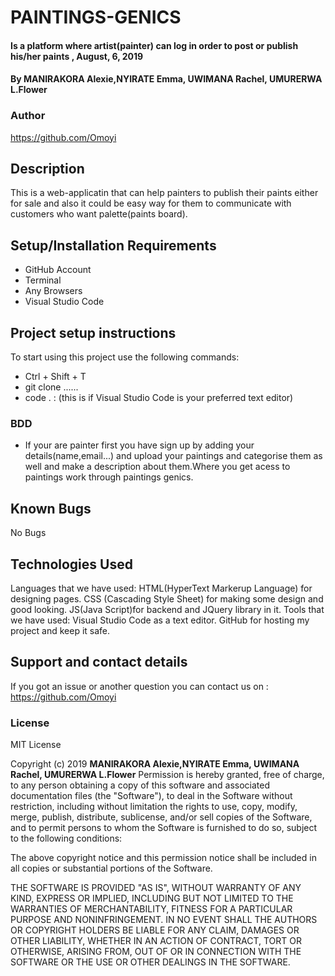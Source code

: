 # PAINTINGS-GENICS
#### Is a platform where artist(painter) can log in order to post or publish his/her paints , August, 6, 2019
#### By MANIRAKORA Alexie,NYIRATE Emma, UWIMANA Rachel, UMURERWA L.Flower
### Author
https://github.com/Omoyi
## Description
This is a web-applicatin that can help painters to publish their paints either for sale and also it could be easy way for them to communicate with customers who want palette(paints board).
## Setup/Installation Requirements
* GitHub Account
* Terminal 
* Any Browsers
* Visual Studio Code
## Project setup instructions
To start using this project use the following commands:
* Ctrl + Shift + T 
* git clone ......
* code . :  (this is if Visual Studio Code is your preferred text editor)
### BDD
* If your are painter first you have sign up by adding your details(name,email...) and upload your paintings and categorise them as well and make  a description about them.Where you get acess to paintings work through paintings genics.

## Known Bugs
No Bugs
## Technologies Used
Languages that we have used: HTML(HyperText Markerup Language) for designing pages.
                     CSS (Cascading Style Sheet) for making some design and good looking.
                     JS(Java Script)for backend and JQuery library in it.
Tools that we have used: Visual Studio Code as a text editor.
                       GitHub for hosting my project and keep it safe.
## Support and contact details
If you got an issue or another question you can contact us on : https://github.com/Omoyi
### License
MIT License

Copyright (c) 2019 **MANIRAKORA Alexie,NYIRATE Emma, UWIMANA Rachel, UMURERWA L.Flower**
Permission is hereby granted, free of charge, to any person obtaining a copy
of this software and associated documentation files (the "Software"), to deal
in the Software without restriction, including without limitation the rights
to use, copy, modify, merge, publish, distribute, sublicense, and/or sell
copies of the Software, and to permit persons to whom the Software is
furnished to do so, subject to the following conditions:

The above copyright notice and this permission notice shall be included in all
copies or substantial portions of the Software.

THE SOFTWARE IS PROVIDED "AS IS", WITHOUT WARRANTY OF ANY KIND, EXPRESS OR
IMPLIED, INCLUDING BUT NOT LIMITED TO THE WARRANTIES OF MERCHANTABILITY,
FITNESS FOR A PARTICULAR PURPOSE AND NONINFRINGEMENT. IN NO EVENT SHALL THE
AUTHORS OR COPYRIGHT HOLDERS BE LIABLE FOR ANY CLAIM, DAMAGES OR OTHER
LIABILITY, WHETHER IN AN ACTION OF CONTRACT, TORT OR OTHERWISE, ARISING FROM,
OUT OF OR IN CONNECTION WITH THE SOFTWARE OR THE USE OR OTHER DEALINGS IN THE
SOFTWARE.
